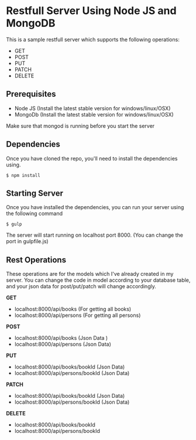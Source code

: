 # Restfull Server Using Node JS and MongoDB

This is a sample restfull server which supports the following operations:
* GET
* POST
* PUT 
* PATCH
* DELETE

## Prerequisites

* Node JS (Install the latest stable version for windows/linux/OSX)
* MongoDb (Install the latest stable version for windows/linux/OSX)

Make sure that mongod is running before you start the server

## Dependencies

Once you have cloned the repo, you'll need to install the dependencies using.

    $ npm install

## Starting Server
Once you have installed the dependencies, you can run your server using the following command

    $ gulp

The server will start running on localhost port 8000. (You can change the port in gulpfile.js)

## Rest Operations
These operations are for the models which I've already created in my server. You can change the code in model according to your database table, and your json data for post/put/patch will change accordingly. 

**GET**
* localhost:8000/api/books (For getting all books) 
* localhost:8000/api/persons (For getting all persons)

**POST**
* localhost:8000/api/books (Json Data ) 
* localhost:8000/api/persons (Json Data)

**PUT**
* localhost:8000/api/books/bookId (Json Data) 
* localhost:8000/api/persons/bookId (Json Data)

**PATCH**
* localhost:8000/api/books/bookId (Json Data) 
* localhost:8000/api/persons/bookId (Json Data)

**DELETE**
* localhost:8000/api/books/bookId
* localhost:8000/api/persons/bookId
